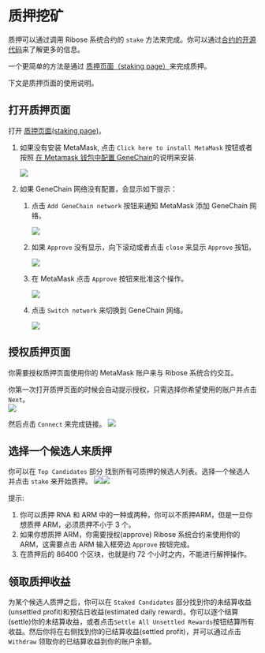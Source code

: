 # 质押挖矿

质押可以通过调用 Ribose 系统合约的 `stake` 方法来完成。你可以通过[合约的开源代码](https://github.com/genechain-io/system-contract/blob/master/contracts/Ribose.sol)来了解更多的信息。

一个更简单的方法是通过 [质押页面（staking page）](https://staking.genechain.io)来完成质押。

下文是质押页面的使用说明。

## 打开质押页面

打开 [质押页面\(staking page\)](https://staking.genechain.io)。

1. 如果没有安装 MetaMask, 点击 `Click here to install MetaMask` 按钮或者按照 [在 Metamask 钱包中配置 GeneChain](metamask.md)的说明来安装.  

    ![](https://raw.githubusercontent.com/wiki/genechain-io/geneth/assets/staking-install-metamask.png)

2. 如果 GeneChain 网络没有配置，会显示如下提示： 
   1. 点击 `Add GeneChain network` 按钮来通知 MetaMask 添加 GeneChain 网络。

      ![](https://raw.githubusercontent.com/wiki/genechain-io/geneth/assets/staking-add-network.png)

   2. 如果 `Approve` 没有显示，向下滚动或者点击 `close` 来显示 `Approve` 按钮。

      ![](https://raw.githubusercontent.com/wiki/genechain-io/geneth/assets/staking-add-network-approve1.png)

   3. 在 MetaMask 点击 `Approve` 按钮来批准这个操作。 

      ![](https://raw.githubusercontent.com/wiki/genechain-io/geneth/assets/staking-add-network-approve2.png)

   4. 点击 `Switch network` 来切换到 GeneChain 网络。 

      ![](https://raw.githubusercontent.com/wiki/genechain-io/geneth/assets/staking-switch-network.png)

## 授权质押页面

你需要授权质押页面使用你的 MetaMask 账户来与 Ribose 系统合约交互。

你第一次打开质押页面的时候会自动提示授权，只需选择你希望使用的账户并点击 `Next`。  
 ![](https://raw.githubusercontent.com/wiki/genechain-io/geneth/assets/staking-select-account.png)

然后点击 `Connect` 来完成链接。 ![](https://raw.githubusercontent.com/wiki/genechain-io/geneth/assets/staking-connect.png)

## 选择一个候选人来质押

你可以在 `Top Candidates` 部分 找到所有可质押的候选人列表。选择一个候选人并点击 `stake` 来开始质押。 ![](https://raw.githubusercontent.com/wiki/genechain-io/geneth/assets/staking-candidates.png)![](https://raw.githubusercontent.com/wiki/genechain-io/geneth/assets/staking-stake.png)

提示:

1. 你可以质押 RNA 和 ARM 中的一种或两种，你可以不质押ARM，但是一旦你想质押 ARM，必须质押不小于 3 个。
2. 如果你想质押 ARM，你需要授权\(approve\) Ribose 系统合约来使用你的 ARM，这需要点击 ARM 输入框旁边 `Approve` 按钮完成。
3. 在质押后的 86400 个区块，也就是约 72 个小时之内，不能进行解押操作。

## 领取质押收益

为某个候选人质押之后，你可以在 `Staked Candidates` 部分找到你的未结算收益\(unsettled profit\)和预估日收益\(estimated daily reward\)。你可以逐个结算\(settle\)你的未结算收益，或者点击`Settle All Unsettled Rewards`按钮结算所有收益。然后你将在右侧找到你的已结算收益\(settled profit\)，并可以通过点击 `Withdraw` 领取你的已结算收益到你的账户余额。

